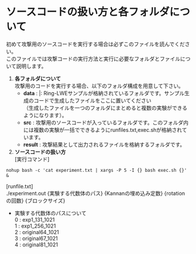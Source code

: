 # ソースコードの扱い方と各フォルダについて
初めて攻撃用のソースコードを実行する場合は必ずこのファイルを読んでください。  
このファイルでは攻撃コードの実行方法と実行に必要なフォルダとファイルについて説明します。  

1. **各フォルダについて**  
   攻撃用のコードを実行する場合、以下のフォルダ構成を用意して下さい。
   - **data** : |: Ring-LWEサンプルが格納されているフォルダです。サンプル生成のコードで生成したファイルをここに置いてください  
   （生成したファイルを一つのフォルダにまとめると複数の実験ができるようになります）。
   - **src** : 攻撃用のソースコードが入っているフォルダです。このフォルダ内には複数の実験が一括でできるようにrunfiles.txt,exec.shが格納されています。
   - **result** : 攻撃結果として出力されるファイルを格納するフォルダです。
2. **ソースコードの扱い方**  
[実行コマンド]  
 ```
 nohup bash -c 'cat experiment.txt | xargs -P 5 -I {} bash exec.sh {}' &   
```
  
[runfile.txt]  
./experiment.out {実験する代数体のパス} {Kannanの埋め込み定数} {rotation の回数} {ブロックサイズ}  
* 実験する代数体のパスについて  
0 : exp1_131_1021  
1 : exp1_256_1021  
2 : original64_1021  
3 : original67_1021  
4 : original81_1021
